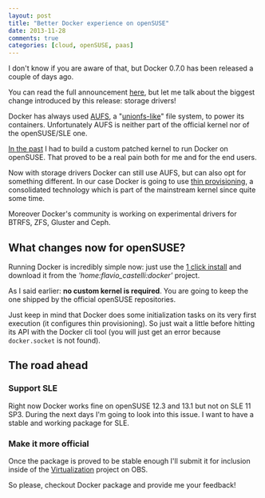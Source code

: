 ```yaml
---
layout: post
title: "Better Docker experience on openSUSE"
date: 2013-11-28
comments: true
categories: [cloud, openSUSE, paas]
---
```


I don't know if you are aware of that, but Docker 0.7.0 has been released a
couple of days ago.

You can read the full announcement [here](http://blog.docker.io/2013/11/docker-0-7-docker-now-runs-on-any-linux-distribution/),
but let me talk about the biggest change introduced by this release: storage drivers!

Docker has always used [AUFS](http://aufs.sourceforge.net/),
a "[unionfs-like](https://en.wikipedia.org/wiki/UnionFS)" file system, to power
its containers. Unfortunately AUFS is neither part of the official kernel nor
of the openSUSE/SLE one.

[In the past](http://flavio.castelli.name/2013/04/12/docker-and-opensuse/) I had
to build a custom patched kernel to run Docker on openSUSE. That proved to be
a real pain both for me and for the end users.

Now with storage drivers Docker can still use AUFS, but can also opt for something
different. In our case Docker is going to use [thin provisioning](https://lwn.net/Articles/465740/),
a consolidated technology which is part of the mainstream kernel since quite some time.

Moreover Docker's community is working on experimental drivers for BTRFS, ZFS,
Gluster and Ceph.

## What changes now for openSUSE?

Running Docker is incredibly simple now: just use the [1 click install](http://software.opensuse.org/package/docker)
and download it from the *'home:flavio_castelli:docker'* project.

As I said earlier: **no custom kernel is required**. You are going to keep the
one shipped by the official openSUSE repositories.

Just keep in mind that Docker does some initialization tasks on its very first
execution (it configures thin provisioning). So just wait a little before hitting its
API with the Docker cli tool (you will just get an error because `docker.socket`
is not found).

## The road ahead

### Support SLE

Right now Docker works fine on openSUSE 12.3 and 13.1 but not on SLE 11 SP3. During
the next days I'm going to look into this issue. I want to have a stable and working
package for SLE.

### Make it more official

Once the package is proved to be stable enough I'll submit it for inclusion inside
of the [Virtualization](https://build.opensuse.org/project/show/Virtualization)
project on OBS.

So please, checkout Docker package  and provide me your feedback!
